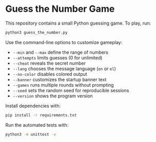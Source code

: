 # Guess the Number Game

This repository contains a small Python guessing game. To play, run:

```bash
python3 guess_the_number.py
```

Use the command-line options to customize gameplay:

- `--min` and `--max` define the range of numbers
- `--attempts` limits guesses (0 for unlimited)
- `--cheat` reveals the secret number
- `--lang` chooses the message language (`en` or `el`)
- `--no-color` disables colored output
- `--banner` customizes the startup banner text
- `--games` runs multiple rounds without prompting
- `--seed` sets the random seed for reproducible sessions
- `--version` shows the program version

Install dependencies with:

```bash
pip install -r requirements.txt
```

Run the automated tests with:

```bash
python3 -m unittest -v
```
